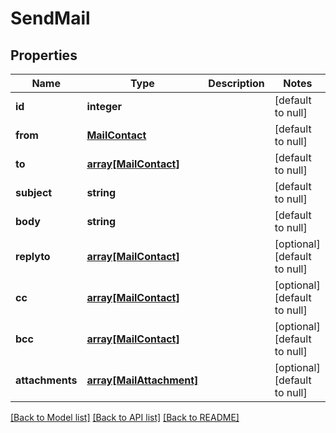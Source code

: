 # SendMail

## Properties
Name | Type | Description | Notes
------------ | ------------- | ------------- | -------------
**id** | **integer** |  | [default to null]
**from** | [**MailContact**](MailContact.md) |  | [default to null]
**to** | [**array[MailContact]**](MailContact.md) |  | [default to null]
**subject** | **string** |  | [default to null]
**body** | **string** |  | [default to null]
**replyto** | [**array[MailContact]**](MailContact.md) |  | [optional] [default to null]
**cc** | [**array[MailContact]**](MailContact.md) |  | [optional] [default to null]
**bcc** | [**array[MailContact]**](MailContact.md) |  | [optional] [default to null]
**attachments** | [**array[MailAttachment]**](MailAttachment.md) |  | [optional] [default to null]

[[Back to Model list]](../README.md#documentation-for-models) [[Back to API list]](../README.md#documentation-for-api-endpoints) [[Back to README]](../README.md)


